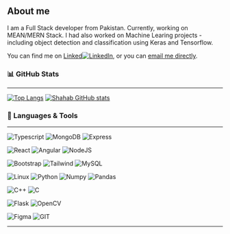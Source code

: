 ## About me
I am a Full Stack developer from Pakistan. Currently, working on MEAN/MERN Stack. I had also worked on Machine Learing projects - including object detection and classification using Keras and Tensorflow.

You can find me on [Linked](https://www.linkedin.com/in/shahab-bangash/)[![LinkedIn][1.1]][1], or you can [email me directly](shahabbng1999@gmail.com).

### 📊 GitHub Stats
***
[![Top Langs](https://github-readme-stats.vercel.app/api/top-langs/?username=ShahabBngsh)](https://github.com/ShahabBngsh/github-readme-stats&count_private=true) [![Shahab GitHub stats](https://github-readme-stats.vercel.app/api?username=ShahabBngsh&count_private=true&hide=issues,contribs,stars&show_icons=true)](https://github.com/ShahabBngsh/github-readme-stats)

### 🔧 Languages & Tools
***
![Typescript](https://img.shields.io/badge/Typescript-informational?style=flat&logo=typescript&logoColor=white)
![MongoDB](https://img.shields.io/badge/MongoDB-informational?style=flat&logo=mongodb&logoColor=white)
![Express](https://img.shields.io/badge/Express-informational?style=flat&logo=express&logoColor=white)

![React](https://img.shields.io/badge/-ReactJs-61DAFB?logo=react&logoColor=white&style=flat)
![Angular](https://img.shields.io/badge/Angular-informational?style=flat&logo=angular&logoColor=white)
![NodeJS](https://img.shields.io/badge/Node-informational?style=flate&logo=node.js&logoColor=white)

![Bootstrap](https://img.shields.io/badge/Bootstrap-informational?style=flat&logo=bootstrap&logoColor=white)
![Tailwind](https://img.shields.io/badge/TailwindCSS-informational?style=flat&logo=tailwind-css&logoColor=white)
![MySQL](https://img.shields.io/badge/MySQL-informational?style=flat&logo=mysql&logoColor=white)

![Linux](https://img.shields.io/badge/OS-Linux-informational?style=flat&logo=linux&logoColor=white)
![Python](https://img.shields.io/badge/Python-informational?style=flat&logo=python&logoColor=white)
![Numpy](https://img.shields.io/badge/ML-Numpy-informational?style=flat&logo=numpy&logoColor=white)
![Pandas](https://img.shields.io/badge/ML-Pandas-informational?style=flat&logo=pandas&logoColor=white)

![C++](https://img.shields.io/badge/C++-informational?style=flat&logo=cpp&logoColor=white)
![C](https://img.shields.io/badge/C-informational?style=flat&logo=c&logoColor=white)

![Flask](https://img.shields.io/badge/Flask-informational?style=flat&logo=flask&logoColor=white)
![OpenCV](https://img.shields.io/badge/Library-OpenCV-informational?style=flat&logo=opencv&logoColor=white)

![Figma](https://img.shields.io/badge/Design-Figma-informational?style=flat&logo=figma&logoColor=white)
![GIT](https://img.shields.io/badge/VersionControl-GIT-informational?style=flate&logo=git&logoColor=white)

---

<!-- Icons -->

[1.1]: https://raw.githubusercontent.com/MartinHeinz/MartinHeinz/master/linkedin-3-16.png (LinkedIn icon without padding)


<!-- Links to your social media accounts -->

[1]: https://www.linkedin.com/in/shahab-bangash/

